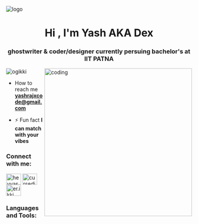 ![logo](https://github.com/ogikki/ogikki/blob/main/IMG_20221227_225943-01.jpeg)
<h1 align="center">Hi , I'm Yash AKA Dex </h1>
<h3 align="center">ghostwriter & coder/designer currently persuing bachelor's at IIT PATNA </h3>

<img align="right" alt="coding" width="400" src="https://user-images.githubusercontent.com/55389276/140866485-8fb1c876-9a8f-4d6a-98dc-08c4981eaf70.gif">


<p align="left"> <img src="https://komarev.com/ghpvc/?username=ogikki&label=Profile%20views&color=0e75b6&style=flat" alt="ogikki" /> </p>

-  How to reach me **yashrajxcode@gmail.com**

- ⚡ Fun fact **I can match with your vibes**

<h3 align="left">Connect with me:</h3>
<p align="left">
<a href="https://twitter.com/heyyashuz" target="blank"><img align="center" src="https://raw.githubusercontent.com/rahuldkjain/github-profile-readme-generator/master/src/images/icons/Social/twitter.svg" alt="heyyashuz" height="30" width="40" /></a>
<a href="https://fb.com/cursedikki" target="blank"><img align="center" src="https://raw.githubusercontent.com/rahuldkjain/github-profile-readme-generator/master/src/images/icons/Social/facebook.svg" alt="cursedikki" height="30" width="40" /></a>
<a href="https://instagram.com/er.ikki" target="blank"><img align="center" src="https://raw.githubusercontent.com/rahuldkjain/github-profile-readme-generator/master/src/images/icons/Social/instagram.svg" alt="er.ikki" height="30" width="40" /></a>
</p>

<h3 align="left">Languages and Tools:</h3>

